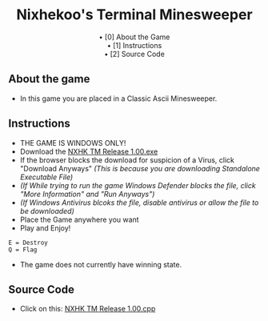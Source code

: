 <div align="center">
<h1 align=center>Nixhekoo's Terminal Minesweeper</h1>
• [0] About the Game <br>
• [1] Instructions <br>
• [2] Source Code <br>

</div>

## About the game
- In this game you are placed in a Classic Ascii Minesweeper.

## Instructions
- THE GAME IS WINDOWS ONLY!
- Download the [NXHK TM Release 1.00.exe](https://github.com/Nixhekoo/NXHK-TM-V1/raw/main/minesweeper.exe)
- If the browser blocks the download for suspicion of a Virus, click "Download Anyways" *(This is because you are downloading Standalone Executable File)*
- *(If While trying to run the game Windows Defender blocks the file, click "More Information" and "Run Anyways")*
- *(If Windows Antivirus blcoks the file, disable antivirus or allow the file to be downloaded)*
- Place the Game anywhere you want
- Play and Enjoy!
```
E = Destroy
Q = Flag
```
- The game does not currently have winning state.

## Source Code
- Click on this: [NXHK TM Release 1.00.cpp](https://github.com/Nixhekoo/NXHK-TM-V1/blob/main/minesweeper.cpp)
